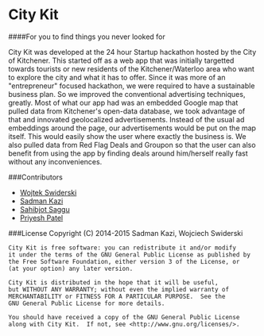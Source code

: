 City Kit
========
####For you to find things you never looked for

City Kit was developed at the 24 hour Startup hackathon hosted by the City of Kitchener. This started off as a web app that was initially targetted towards tourists or new residents of the Kitchener/Waterloo area who want to explore the city and what it has to offer. Since it was more of an "entrepreneur" focused hackathon, we were required to have a sustainable business plan. So we improved the conventional advertising techniques, greatly. Most of what our app had was an embedded Google map that pulled data from Kitchener's open-data database, we took advantage of that and innovated geolocalized advertisements. Instead of the usual ad embeddings around the page, our advertisements would be put on the map itself. This would easily show the user where exactly the business is. We also pulled data from Red Flag Deals and Groupon so that the user can also benefit from using the app by finding deals around him/herself really fast without any inconveniences.

###Contributors

* [Wojtek Swiderski](http://wojtechnology.com)
* [Sadman Kazi](http://sadmansk.com)
* [Sahibjot Saggu](https://github.com/sahibjotsaggu)
* [Priyesh Patel](http://priyesh.cf)

###License
Copyright (C) 2014-2015 Sadman Kazi, Wojciech Swiderski

    City Kit is free software: you can redistribute it and/or modify
    it under the terms of the GNU General Public License as published by
    the Free Software Foundation, either version 3 of the License, or
    (at your option) any later version.

    City Kit is distributed in the hope that it will be useful,
    but WITHOUT ANY WARRANTY; without even the implied warranty of
    MERCHANTABILITY or FITNESS FOR A PARTICULAR PURPOSE.  See the
    GNU General Public License for more details.

    You should have received a copy of the GNU General Public License
    along with City Kit.  If not, see <http://www.gnu.org/licenses/>.

